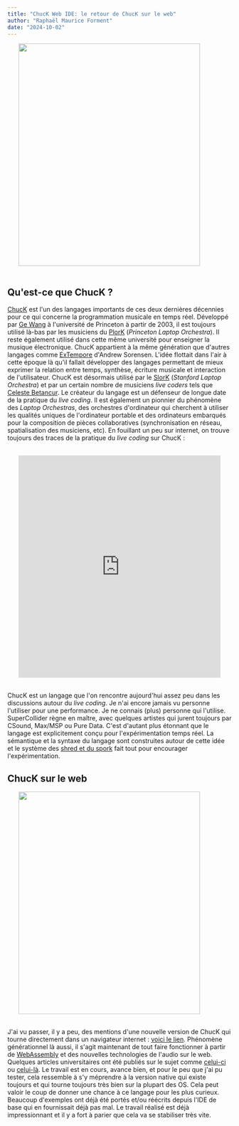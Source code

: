 ```yaml
---
title: "ChucK Web IDE: le retour de ChucK sur le web"
author: "Raphaël Maurice Forment"
date: "2024-10-02"
---
```


<img src="../images/chuck_logo.png" style="display:block;margin-left:auto;margin-right:auto;max-width:500px;width:90%;height:500px" />

<br>

## Qu'est-ce que ChucK ?
 
[ChucK](https://chuck.stanford.edu/) est l'un des langages importants de ces deux dernières décennies pour
ce qui concerne la programmation musicale en temps réel. Développé par [Ge
Wang](https://music.stanford.edu/people/ge-wang) à l'université de Princeton à
partir de 2003, il
est toujours utilisé là-bas par les musiciens du [PlorK](https://plork.princeton.edu/) (_Princeton Laptop
Orchestra_). Il reste également utilisé dans cette même université pour enseigner la musique électronique. ChucK appartient à la même génération que d'autres langages comme [ExTempore](https://extemporelang.github.io/) d'Andrew Sorensen. L'idée flottait dans l'air à cette époque là qu'il fallait développer des langages permettant de mieux exprimer la relation entre temps, synthèse, écriture musicale et interaction de l'utilisateur. ChucK est désormais utilisé par le [SlorK](https://slork.stanford.edu/) (_Stanford Laptop Orchestra_) et par un certain nombre de musiciens _live coders_ tels que [Celeste Betancur](https://www.celestebetancur.com/code.html). Le créateur du langage est un défenseur de longue date de la pratique du _live coding_. Il est également un pionnier du phénomène des _Laptop Orchestras_, des orchestres d'ordinateur qui cherchent à utiliser les qualités uniques de l'ordinateur portable et des ordinateurs embarqués pour la composition de pièces collaboratives (synchronisation en réseau, spatialisation des musiciens, etc). En fouillant un peu sur internet, on trouve toujours des traces de la pratique du _live coding_ sur ChucK :

<br>

<iframe width="800" height="400" src="https://www.youtube.com/embed/gj5asouhVkM" title="ChucK Live Code Performance" frameborder="0" allow="accelerometer; autoplay; clipboard-write; encrypted-media; gyroscope; picture-in-picture; web-share" allowfullscreen style="display:block;margin-left:auto;margin-right:auto;max-width:800px;width:90%;height:500px"></iframe>

<br>

ChucK est un langage que l'on rencontre aujourd'hui assez peu dans les discussions autour du _live coding_. Je n'ai encore jamais vu personne l'utiliser pour une
performance. Je ne connais (plus) personne qui l'utilise. SuperCollider règne en maître, avec quelques artistes qui
jurent toujours par CSound, Max/MSP ou Pure Data. C'est d'autant plus étonnant
que le langage est explicitement conçu pour l'expérimentation temps réel. La
sémantique et la syntaxe du langage sont construites autour de cette idée et le système des [shred et du spork](https://chuck.cs.princeton.edu/doc/language/spork.html) fait tout pour encourager l'expérimentation.

## ChucK sur le web


<img src="../images/webchuck.png" style="display:block;margin-left:auto;margin-right:auto;max-width:1000px;width:90%;height:500px" />

<br>

J'ai vu passer, il y a peu, des mentions d'une nouvelle version de ChucK qui
tourne directement dans un navigateur internet : [voici le lien](https://chuck.stanford.edu/ide/). Phénomène générationnel là aussi, il s'agit maintenant de tout faire fonctionner à partir de [WebAssembly](https://webassembly.org/) et des nouvelles technologies de l'audio sur le web. Quelques articles universitaires ont été publiés sur le sujet comme [celui-ci](https://mcd.stanford.edu/publish/files/2023-smc-ide.pdf) ou [celui-là](https://www.gewang.com/publish/files/2023-nime-webchuck.pdf). Le travail est en cours, avance bien, et pour le peu que j'ai pu tester, cela ressemble à s'y méprendre à la version native qui existe toujours et qui tourne toujours très bien sur la plupart des OS. Cela peut valoir le coup de donner une chance à ce langage pour les plus curieux. Beaucoup d'exemples ont déjà été portés et/ou réécrits depuis l'IDE de base qui en fournissait déjà pas mal. Le travail réalisé est déjà impressionnant et il y a fort à parier que cela va se stabiliser très vite.

